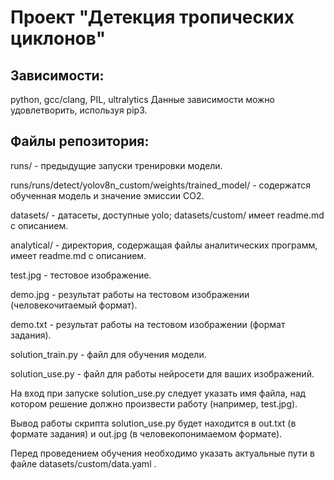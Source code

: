 # Проект "Детекция тропических циклонов"
## Зависимости:
python, gcc/clang, PIL, ultralytics
Данные зависимости можно удовлетворить, используя pip3.
## Файлы репозитория:
runs/ - предыдущие запуски тренировки модели.

runs/runs/detect/yolov8n_custom/weights/trained_model/ - содержатся обученная модель и значение эмиссии CO2.

datasets/ - датасеты, доступные yolo; datasets/custom/ имеет readme.md с описанием.

analytical/ - директория, содержащая файлы аналитических программ, имеет readme.md с описанием.

test.jpg - тестовое изображение.

demo.jpg - результат работы на тестовом изображении (человекочитаемый формат).

demo.txt - результат работы на тестовом изображении (формат задания).

solution_train.py - файл для обучения модели.

solution_use.py - файл для работы нейросети для ваших изображений.

На вход при запуске solution_use.py следует указать имя файла, над котором решение должно произвести работу (например, test.jpg).

Вывод работы скрипта solution_use.py будет находится в out.txt (в формате задания) и out.jpg (в человекопонимаемом формате).

Перед проведением обучения необходимо указать актуальные пути в файле datasets/custom/data.yaml .
